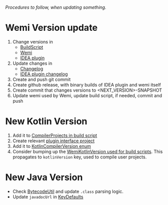 *Procedures to follow, when updating something.*

# Wemi Version update
1. Change versions in
	- [BuildScript](../build/build.wemi.kt)
	- [Wemi](../src/main/kotlin/wemi/Wemi.kt)
	- [IDEA plugin](../ide-plugins/WemiForIntelliJ/resources/META-INF/plugin.xml)
2. Update changes in
    - [Changelog](../CHANGES.md)
    - [IDEA plugin changelog](../ide-plugins/WemiForIntelliJ/resources/META-INF/plugin.xml)
3. Create and push git commit
4. Create github release, with binary builds of IDEA plugin and wemi itself
5. Create commit that changes versions to <NEXT_VERSION>-SNAPSHOT
6. Update wemi used by Wemi, update build script, if needed, commit and push

# New Kotlin Version
1. Add it to [CompilerProjects in build script](../build/build.wemi.kt)
2. Create relevant [plugin interface project](../src/main-kotlinc)
3. Add it to [KotlinCompilerVersion enum](../src/main/kotlin/wemi/compile/KotlinCompiler.kt)
4. Consider bumping up the [WemiKotlinVersion used for build scripts](../src/main/kotlin/wemi/Wemi.kt).
This propagates to `kotlinVersion` key, used to compile user projects.

# New Java Version
- Check [BytecodeUtil](../plugins/jvm-hotswap/src/main/kotlin/wemiplugin/jvmhotswap/agent/BytecodeUtil.java)
	and update `.class` parsing logic.
- Update `javadocUrl` in [KeyDefaults](../src/main/kotlin/wemi/KeyDefaults.kt)
